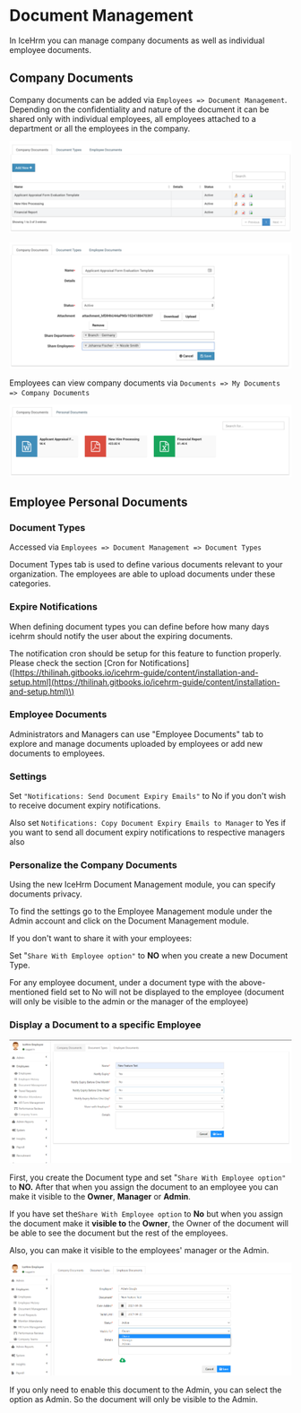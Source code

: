# Document Management

In IceHrm you can manage company documents as well as individual employee documents.

## Company Documents

Company documents can be added via `Employees => Document Management`. Depending on the confidentiality and nature of the document it can be shared only with individual employees, all employees attached to a department or all the employees in the company.

![](../.gitbook/assets/list-company-documents.png)

![](../.gitbook/assets/edit-company-documents.png)

Employees can view company documents via  `Documents => My Documents => Company Documents`

![](../.gitbook/assets/view-company-documents.png)

## Employee Personal Documents

### Document Types

Accessed via `Employees => Document Management => Document Types`

Document Types tab is used to define various documents relevant to your organization. The employees are able to upload documents under these categories.

### Expire Notifications

When defining document types you can define before how many days icehrm should notify the user about the expiring documents.

The notification cron should be setup for this feature to function properly. Please check the section \[Cron for Notifications\] \([https://thilinah.gitbooks.io/icehrm-guide/content/installation-and-setup.html](https://thilinah.gitbooks.io/icehrm-guide/content/installation-and-setup.html)\)

### Employee Documents

Administrators and Managers can use "Employee Documents" tab to explore and manage documents uploaded by employees or add new documents to employees.

### Settings

Set `"Notifications: Send Document Expiry Emails"` to No if you don't wish to receive document expiry notifications.

Also set `Notifications: Copy Document Expiry Emails to Manager` to Yes if you want to send all document expiry notifications to respective managers also

### **Personalize the Company Documents**

Using the new IceHrm Document Management module, you can specify documents privacy. 

To find the settings go to the Employee Management module under the Admin account and click on the Document Management module.

If you don't want to share it with your employees:

Set "`Share With Employee option"` to **NO** when you create a new Document Type. 

For any employee document, under a document type with the above-mentioned field set to No will not be displayed to the employee \(document will only be visible to the admin or the manager of the employee\)

### Display a Document to a specific Employee

![](../.gitbook/assets/featuretest1.png)

First, you create the Document type and set "`Share With Employee option"` to **NO.** After that when you assign the document to an employee you can make it visible to the **Owner**, **Manager** or **Admin**.

If you have set the`Share With Employee option` to **No** but when you assign the document make it **visible to** the **Owner**, the Owner of the document will be able to see the document but the rest of the employees. 

Also, you can make it visible to the employees' manager or the Admin.

![](../.gitbook/assets/test2.png)

If you only need to enable this document to the Admin, you can select the option as Admin. So the document will only be visible to the Admin. 



